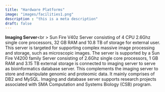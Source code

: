 ```yaml
---
title: "Hardware Platforms"
image: "images/facilities1.png"
description : "this is a meta description"
draft: false
---
```

**Imaging Server**<br \>
Sun Fire V40z Server consisting of 4 CPU 2.6Ghz single core processors, 32 GB RAM and 10.8 TB of storage for external user. This server is targeted for supporting complex massive image processing and storage, such as microscopic images. The server is supported by a Sun Fire V4200 family Server consisting of 2.6Ghz single core processors, 1 GB RAM and 3.15 TB external storage is connected to imaging server to serve as bioinformatics database server. This complements the imaging server to store and manipulate genomic and proteomic data. It mainly comprises of DB2 and MySQL. Imaging and database server supports research projects associated with SMA Computation and Systems Biology (CSB) program.